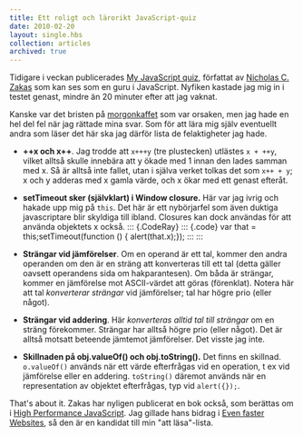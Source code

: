 ```yaml
---
title: Ett roligt och lärorikt JavaScript-quiz
date: 2010-02-20
layout: single.hbs
collection: articles
archived: true
---
```

Tidigare i veckan publicerades [My JavaScript
quiz](http://www.nczonline.net/blog/2010/02/16/my-javascript-quiz/?utm_source=feedburner&utm_medium=feed&utm_campaign=Feed%3A+nczonline+%28NCZOnline+-+The+Official+Web+Site+of+Nicholas+C.+Zakas%29),
författat av [Nicholas C. Zakas](http://nczonline.net) som kan ses som
en guru i JavaScript. Nyfiken kastade jag mig in i testet genast, mindre
än 20 minuter efter att jag vaknat.

Kanske var det bristen på
[morgonkaffet](http://skitch.com/madr/niej5/pict0002) som var orsaken,
men jag hade en hel del fel när jag rättade mina svar. Som för att lära
mig själv eventuellt andra som läser det här ska jag därför lista de
felaktigheter jag hade.

-   **++x och x++**. Jag trodde att `x+++y` (tre plustecken) utlästes
    `x + ++y`, vilket alltså skulle innebära att y ökade med 1 innan den
    lades samman med x. Så är alltså inte fallet, utan i själva verket
    tolkas det som `x++ + y`; x och y adderas med x gamla värde, och x
    ökar med ett genast efteråt.
-   **setTimeout sker (självklart) i Window closure.** Här var jag ivrig
    och hakade upp mig på `this`. Det här är ett nybörjarfel som även
    duktiga javascriptare blir skyldiga till ibland. Closures kan dock
    användas för att använda objektets x också.
    ::: {.CodeRay}
    ::: {.code}
        var that = this;setTimeout(function () {  alert(that.x);});
    :::
    :::

-   **Strängar vid jämförelser**. Om en operand är ett tal, kommer den
    andra operanden om den är en sträng att konverteras till ett tal
    (detta gäller oavsett operandens sida om hakparantesen). Om båda är
    strängar, kommer en jämförelse mot ASCII-värdet att göras
    (förenklat). Notera här att tal *konverterar strängar* vid
    jämförelser; tal har högre prio (eller något).
-   **Strängar vid addering**. Här *konverteras alltid tal till
    strängar* om en sträng förekommer. Strängar har alltså högre prio
    (eller något). Det är alltså motsatt beteende jämtemot jämförelser.
    Det visste jag inte.
-   **Skillnaden på obj.valueOf() och obj.toString().** Det finns en
    skillnad. `o.valueOf()` används när ett värde efterfrågas vid en
    operation, t ex vid jämförelse eller en addering. `toString()`
    däremot används när en representation av objektet efterfrågas, typ
    vid `alert({});`.

That\'s about it. Zakas har nyligen publicerat en bok också, som
berättas om i [High Performance
JavaScript](http://www.nczonline.net/blog/2010/02/09/announcing-high-performance-javascript/).
Jag gillade hans bidrag i [Even faster
Websites](http://www.anobii.com/books/Even_Faster_Web_Sites/9780596522308/011ceef6537b9c9a54/),
så den är en kandidat till min \"att läsa\"-lista.